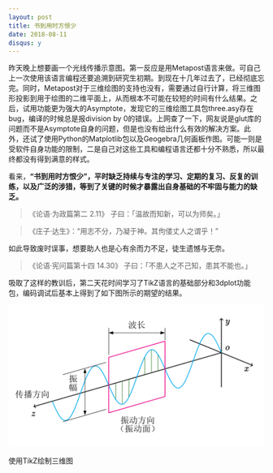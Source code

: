 ```yaml
---
layout: post
title: 书到用时方恨少
date: 2018-08-11
disqus: y
---
```


昨天晚上想要画一个光线传播示意图。第一反应是用Metapost语言来做。可自己上一次使用该语言编程还要追溯到研究生初期。到现在十几年过去了，已经彻底忘完。同时，Metapost对于三维绘图的支持也没有，需要通过自行计算，将三维图形投影到用于绘图的二维平面上，从而根本不可能在较短的时间有什么结果。之后，试用功能更为强大的Asymptote，发现它的三维绘图工具包three.asy存在bug，编译的时候总是报division by 0的错误。上网查了一下，网友说是glut库的问题而不是Asymptote自身的问题，但是也没有给出什么有效的解决方案。此外，还试了使用Python的Matplotlib包以及Geogebra几何画板作图。可能一则是受软件自身功能的限制，二是自己对这些工具和编程语言还都十分不熟悉，所以最终都没有得到满意的样式。

看来，**“书到用时方恨少”，平时缺乏持续与专注的学习、定期的复习、反复的训练，以及广泛的涉猎，等到了关键的时候才暴露出自身基础的不牢固与能力的缺乏。** 

> 《论语·为政篇第二 2.11》 子曰：「温故而知新，可以为师矣。」

> 《庄子·达生》：“用志不分，乃凝于神。其佝偻丈人之谓乎！”

如此导致废时误事，想要助人也是心有余而力不足，徒生遗憾与无奈。

> 《论语·宪问篇第十四 14.30》 子曰：「不患人之不己知，患其不能也。」

吸取了这样的教训后，第二天花时间学习了TikZ语言的基础部分和3dplot功能包，编码调试后基本上得到了如下图所示的期望的结果。

![](/figures/p53012141.jpg)

使用TikZ绘制三维图
